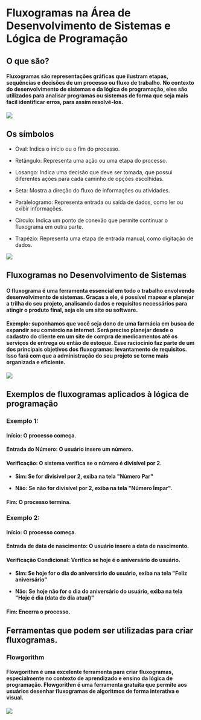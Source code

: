 # Fluxogramas na Área de Desenvolvimento de Sistemas e Lógica de Programação

## O que são?

#### Fluxogramas são representações gráficas que ilustram etapas, sequências e decisões de um processo ou fluxo de trabalho. No contexto do desenvolvimento de sistemas e da lógica de programação, eles são utilizados para analisar programas ou sistemas de forma que seja mais fácil identificar erros, para assim resolvê-los.
![](https://ferramentasdaqualidade.org/wp-content/uploads/2016/11/Capturar_2016_12_23_14_15_52_123.png)

## Os símbolos

- Oval: Indica o início ou o fim do processo.

- Retângulo: Representa uma ação ou uma etapa do processo.

- Losango: Indica uma decisão que deve ser tomada, que possui diferentes ações para cada caminho de opções escolhidas.

- Seta: Mostra a direção do fluxo de informações ou atividades.

- Paralelogramo: Representa entrada ou saída de dados, como ler ou exibir informações.

- Círculo: Indica um ponto de conexão que permite continuar o fluxograma em outra parte.

- Trapézio: Representa uma etapa de entrada manual, como digitação de dados.

![](https://assets-site.staticpipefy.com/production/wp-content/uploads/2023/06/Workflow-Symbols-pt-2x-960x552.png)

## Fluxogramas no Desenvolvimento de Sistemas

#### O fluxograma é uma ferramenta essencial em todo o trabalho envolvendo desenvolvimento de sistemas. Graças a ele, é possível mapear e planejar a trilha do seu projeto, analisando dados e requisitos necessários para atingir o produto final, seja ele um site ou software.

#### Exemplo: suponhamos que você seja dono de uma farmácia em busca de expandir seu comércio na internet. Será preciso planejar desde o cadastro do cliente em um site de compra de medicamentos até os serviços de entrega ou então de estoque. Esse raciocínio faz parte de um dos principais objetivos dos fluxogramas: levantamento de requisitos. Isso fará com que a administração do seu projeto se torne mais organizada e eficiente.
![](https://robsoncamargo.com.br/files/thumbs/blog_0462-mapeamento-de-processos-1-800x417.jpg?v=1639600178)

## Exemplos de fluxogramas aplicados à lógica de programação

### __Exemplo 1:__
#### Início: O processo começa.

#### Entrada do Número: O usuário insere um número.

#### Verificação: O sistema verifica se o número é divisível por 2.

- __Sim: Se for divisível por 2, exiba na tela "Número Par"__

- __Não: Se não for divisível por 2, exiba na tela "Número Ímpar".__

#### Fim: O processo termina.

### __Exemplo 2:__

#### Início: O processo começa.

#### Entrada de data de nascimento: O usuário insere a data de nascimento.

#### Verificação Condicional: Verifica se hoje é o aniversário do usuário.

- __Sim: Se hoje for o dia do aniversário do usuário, exiba na tela "Feliz aniversário"__

- __Não: Se hoje não for o dia do aniversário do usuário, exiba na tela "Hoje é dia (data do dia atual)"__

#### Fim: Encerra o processo.

## Ferramentas que podem ser utilizadas para criar fluxogramas.

### Flowgorithm
#### Flowgorithm é uma excelente ferramenta para criar fluxogramas, especialmente no contexto de aprendizado e ensino da lógica de programação. Flowgorithm é uma ferramenta gratuita que permite aos usuários desenhar fluxogramas de algoritmos de forma interativa e visual.

![](https://www.testingdocs.com/wp-content/uploads/flowgorithm-logo.png)
